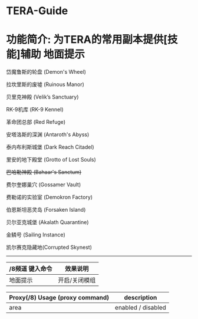 TERA-Guide
======

# 功能简介: 为TERA的常用副本提供[技能]辅助 地面提示

岱魔鲁斯的轮盘 (Demon's Wheel)

拉坎里斯的废墟 (Ruinous Manor)

贝里克神殿 (Velik’s Sanctuary)

RK-9机库 (RK-9 Kennel)

革命团总部 (Red Refuge)

安塔洛斯的深渊 (Antaroth's Abyss)

泰内布利斯城堡 (Dark Reach Citadel)

里安的地下殿堂 (Grotto of Lost Souls)

~~巴哈勒神殿 (Bahaar's Sanctum)~~

费尔奎娜巢穴 (Gossamer Vault)

费勒诺的实验室 (Demokron Factory)

伯恩斯坦恶灵岛 (Forsaken Island)

贝尔亚克城堡 (Akalath Quarantine)

金鳞号 (Sailing Instance)

凯尔赛克隐藏地(Corrupted Skynest)

------

/8频道 键入命令 | 效果说明
--- | ---
地面提示 | 开启/关闭模组

Proxy(/8) Usage (proxy command) | description
--- | ---
area | enabled / disabled
